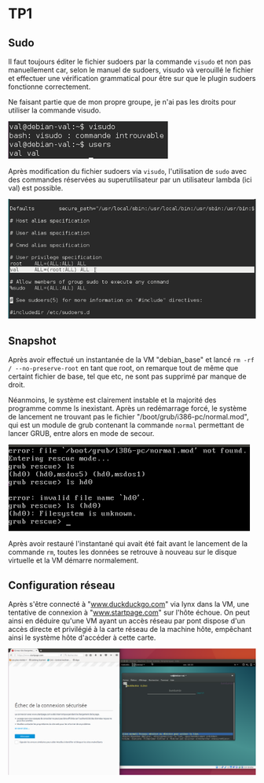 TP1
========

## Sudo

Il faut toujours éditer le fichier sudoers par la commande `visudo` et non pas manuellement car, selon le manuel de sudoers, visudo và verouillé le fichier et effectuer une vérification grammatical pour être sur que le plugin sudoers fonctionne correctement.

Ne faisant partie que de mon propre groupe, je n'ai pas les droits pour utiliser la commande visudo.

![Message d'erreur de visudo](https://raw.githubusercontent.com/vfo1409/fariaoliveira_valentin_linux2/master/img/sudo.png "Message d'erreur de visudo")

Après modification du fichier sudoers via `visudo`, l'utilisation de `sudo` avec des commandes réservées au superutilisateur par un utilisateur lambda (ici val) est possible.

![Fichier sudoers modifié](https://raw.githubusercontent.com/vfo1409/fariaoliveira_valentin_linux2/master/img/sudoers.png "Fichier sudoers modifié")


## Snapshot

Après avoir effectué un instantanée de la VM "debian_base" et lancé `rm -rf / --no-preserve-root` en tant que root, on remarque tout de même que certaint fichier de base, tel que etc, ne sont pas supprimé par manque de droit.

Néanmoins, le système est clairement instable et la majorité des programme comme ls inexistant.
Après un redémarrage forcé, le système de lancement ne trouvant pas le fichier "/boot/grub/i386-pc/normal.mod", qui est un module de grub contenant la commande `normal` permettant de lancer GRUB, entre alors en mode de secour.

![Mode de secour de GRUB](https://raw.githubusercontent.com/vfo1409/fariaoliveira_valentin_linux2/master/img/grubrescue.png "Mode de secour de GRUB")

Après avoir restauré l'instantané qui avait été fait avant le lancement de la commande `rm`, toutes les données se retrouve à nouveau sur le disque virtuelle et la VM démarre normalement.

## Configuration réseau

Après s'être connecté à "www.duckduckgo.com" via lynx dans la VM, une tentative de connexion à "www.startpage.com" sur l'hôte échoue. On peut ainsi en déduire qu'une VM ayant un accès réseau par pont dispose d'un accès directe et privilégié à la carte réseau de la machine hôte, empêchant ainsi le système hôte d'accéder à cette carte.

![VM avec accès réseau par pont](https://raw.githubusercontent.com/vfo1409/fariaoliveira_valentin_linux2/master/img/lynxpont.png "VM avec accès réseau par pont")
